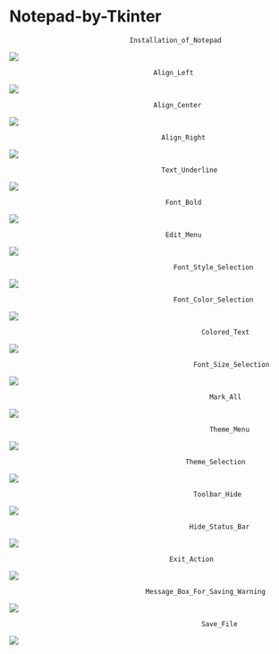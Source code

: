 # Notepad-by-Tkinter

                                  Installation_of_Notepad
![](https://raw.githubusercontent.com/rezaul525/Notepad-by-Tkinter/master/project_ss/Capture.PNG)


                                        Align_Left
![](https://raw.githubusercontent.com/rezaul525/Notepad-by-Tkinter/master/project_ss/align_left.png)

                                        Align_Center
![](https://raw.githubusercontent.com/rezaul525/Notepad-by-Tkinter/master/project_ss/align_center.png)

                                          Align_Right
![](https://raw.githubusercontent.com/rezaul525/Notepad-by-Tkinter/master/project_ss/align_right.png)

                                          Text_Underline
![](https://raw.githubusercontent.com/rezaul525/Notepad-by-Tkinter/master/project_ss/un.png)

                                           Font_Bold
![](https://raw.githubusercontent.com/rezaul525/Notepad-by-Tkinter/master/project_ss/bold_font.png)

                                           Edit_Menu
![](https://raw.githubusercontent.com/rezaul525/Notepad-by-Tkinter/master/project_ss/edit_menu.png)


                                             Font_Style_Selection
![](https://raw.githubusercontent.com/rezaul525/Notepad-by-Tkinter/master/project_ss/font.png)


                                             Font_Color_Selection
![](https://raw.githubusercontent.com/rezaul525/Notepad-by-Tkinter/master/project_ss/font_colour.png)

                                                    Colored_Text
![](https://raw.githubusercontent.com/rezaul525/Notepad-by-Tkinter/master/project_ss/txt_colour.png)


                                                  Font_Size_Selection
![](https://raw.githubusercontent.com/rezaul525/Notepad-by-Tkinter/master/project_ss/font_size.png)


                                                      Mark_All
![](https://raw.githubusercontent.com/rezaul525/Notepad-by-Tkinter/master/project_ss/mark_all.png)


                                                      Theme_Menu

![](https://raw.githubusercontent.com/rezaul525/Notepad-by-Tkinter/master/project_ss/theme.png)


                                                Theme_Selection
                                               
![](https://raw.githubusercontent.com/rezaul525/Notepad-by-Tkinter/master/project_ss/select_theme.png)


                                                  Toolbar_Hide
![](https://raw.githubusercontent.com/rezaul525/Notepad-by-Tkinter/master/project_ss/hide_toolbar.png)


                                                 Hide_Status_Bar
![](https://raw.githubusercontent.com/rezaul525/Notepad-by-Tkinter/master/project_ss/hide_statusbar.png)


                                            Exit_Action
![](https://raw.githubusercontent.com/rezaul525/Notepad-by-Tkinter/master/project_ss/exit_action.png)


                                      Message_Box_For_Saving_Warning
![](https://raw.githubusercontent.com/rezaul525/Notepad-by-Tkinter/master/project_ss/message_box.png)


                                                    Save_File
![](https://raw.githubusercontent.com/rezaul525/Notepad-by-Tkinter/master/project_ss/saving_file.png)
